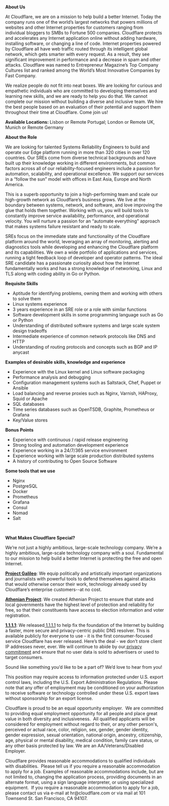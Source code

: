 <div class="content-intro">
	<div><strong>About Us</strong></div>
	<div>
		<p>At Cloudflare, we are on a mission to help build a better Internet. Today the company runs one of the world’s largest networks that powers millions of websites and other Internet properties for customers ranging from individual bloggers to SMBs to Fortune 500 companies. Cloudflare protects and accelerates any Internet application online without adding hardware, installing software, or changing a line of code. Internet properties powered by Cloudflare all have web traffic routed through its intelligent global network, which gets smarter with every request. As a result, they see significant improvement in performance and a decrease in spam and other attacks. Cloudflare was named to Entrepreneur Magazine’s Top Company Cultures list and ranked among the World’s Most Innovative Companies by Fast Company.&nbsp;</p>
		<p><span style="font-weight: 400;">We realize people do not fit into neat boxes. We are looking for curious and empathetic individuals who are committed to developing themselves and learning new skills, and we are ready to help you do that. We cannot complete our mission without building a diverse and inclusive team. We hire the best people based on an evaluation of their potential and support them throughout their time at Cloudflare. Come join us!&nbsp;</span></p>
	</div>
</div>
<p><strong>Available Locations: </strong>Lisbon or Remote Portugal; London or Remote UK, Munich or Remote Germany</p>
<p><strong>About the Role</strong></p>
<p>We are looking for talented Systems Reliability Engineers to build and operate our Edge platform running in more than 320 cities in over 120 countries. Our SREs come from diverse technical backgrounds and have built up their knowledge working in different environments, but common factors across all of our reliability-focused engineers include a passion for automation, scalability, and operational excellence. We support our services in a “follow the sun” model with offices in East Asia, Europe and North America.</p>
<p>This is a superb opportunity to join a high-performing team and scale our high-growth network as Cloudflare’s business grows. We live at the boundary between systems, network, and software, and love improving the glue that holds them together. Working with us, you will build tools to constantly improve service availability, performance, and operational velocity. You will nurture a passion for an “automate everything” approach that makes systems failure resistant and ready to scale.</p>
<p>SREs focus on the immediate state and functionality of the Cloudflare platform around the world, leveraging an array of monitoring, alerting and diagnostics tools while developing and enhancing the Cloudflare platform and its capabilities. We own a wide portfolio of applications and services, running a tight feedback loop of developer and operator patterns. The ideal SRE candidate has a passionate curiosity about how the Internet fundamentally works and has a strong knowledge of networking, Linux and TLS along with coding ability in Go or Python.</p>
<p><strong>Requisite Skills</strong></p>
<ul>
	<li>Aptitude for identifying problems, owning them and working with others to solve them</li>
	<li>Linux systems experience</li>
	<li>3 years experience in an SRE role or a role with similar functions</li>
	<li>Software development skills in some programming language such as Go or Python</li>
	<li>Understanding of distributed software systems and large scale system design tradeoffs</li>
	<li>Intermediate experience of common network protocols like DNS and HTTP</li>
	<li>Understanding of routing protocols and concepts such as BGP and IP anycast&nbsp;</li>
</ul>
<p><strong>Examples of desirable skills, knowledge and experience</strong></p>
<ul>
	<li>Experience with the Linux kernel and Linux software packaging</li>
	<li>Performance analysis and debugging</li>
	<li>Configuration management systems such as Saltstack, Chef, Puppet or Ansible</li>
	<li>Load balancing and reverse proxies such as Nginx, Varnish, HAProxy, Squid or Apache</li>
	<li>SQL databases</li>
	<li>Time series databases such as OpenTSDB, Graphite, Prometheus or Grafana</li>
	<li>Key/Value stores</li>
</ul>
<p><strong>Bonus Points</strong></p>
<ul>
	<li>Experience with continuous / rapid release engineering</li>
	<li>Strong tooling and automation development experience</li>
	<li>Experience working in a 24/7/365 service environment</li>
	<li>Experience working with large scale production distributed systems</li>
	<li>A history of contributing to Open Source Software</li>
</ul>
<p><strong>Some tools that we use</strong></p>
<ul>
	<li>Nginx</li>
	<li>PostgreSQL</li>
	<li>Docker</li>
	<li>Prometheus</li>
	<li>Grafana</li>
	<li>Consul</li>
	<li>Nomad</li>
	<li>Salt</li>
</ul>
<p>&nbsp;</p>
<div class="content-conclusion">
	<p><strong>What Makes Cloudflare Special?</strong></p>
	<p><span style="font-weight: 400;">We’re not just a highly ambitious, large-scale technology company. We’re a highly ambitious, large-scale technology company with a soul. Fundamental to our mission to help build a better Internet is protecting the free and open Internet.</span></p>
	<p><a href="https://blog.cloudflare.com/protecting-free-expression-online/"><strong>Project Galileo</strong></a><span style="font-weight: 400;">: We equip politically and artistically important organizations and journalists with powerful tools to defend themselves against attacks that would otherwise censor their work, technology already used by Cloudflare’s enterprise customers--at no cost.</span></p>
	<p><strong><a href="https://www.cloudflare.com/athenian/">Athenian Project</a></strong><span style="font-weight: 400;">: We created Athenian Project to ensure that state and local governments have the highest level of protection and reliability for free, so that their constituents have access to election information and voter registration.</span></p>
	<p><a href="https://1.1.1.1/"><strong>1.1.1.1</strong></a><span style="font-weight: 400;">: We released</span><a href="https://1.1.1.1/"> <span style="font-weight: 400;">1.1.1.1</span></a><span style="font-weight: 400;"> to help fix the foundation of the Internet by building a faster, more secure and privacy-centric public DNS resolver. This is available publicly for everyone to use - it is the first consumer-focused service Cloudflare has ever released. Here’s the deal - we don’t store client IP addresses never, ever. We will continue to abide by our</span><a href="https://developers.cloudflare.com/1.1.1.1/privacy/public-dns-resolver"> privacy commitment</a><span style="font-weight: 400;"> and ensure that no user data is sold to advertisers or used to target consumers.</span></p>
	<p><span style="font-weight: 400;">Sound like something you’d like to be a part of? We’d love to hear from you!</span></p>
	<p><span style="font-weight: 400;">This position may require access to information protected under U.S. export control laws, including the U.S. Export Administration Regulations. Please note that any offer of employment may be conditioned on your authorization to receive software or technology controlled under these U.S. export laws without sponsorship for an export license.</span></p>
	<p><span style="font-weight: 400;">Cloudflare is proud to be an equal opportunity employer. &nbsp;We are committed to providing equal employment opportunity for all people and place great value in both diversity and inclusiveness. &nbsp;All qualified applicants will be considered for employment without regard to their, or any other person's, perceived or actual</span> <span style="font-weight: 400;">race, color, religion, sex, gender, gender identity, gender expression, sexual orientation, national origin, ancestry, citizenship, age, physical or mental disability, medical condition, family care status, or any other basis protected by law. </span><span style="font-weight: 400;">We are an AA/Veterans/Disabled Employer.</span></p>
	<p><span style="font-weight: 400;">Cloudflare provides reasonable accommodations to qualified individuals with disabilities. &nbsp;Please tell us if you require a reasonable accommodation to apply for a job. Examples of reasonable accommodations include, but are not limited to, changing the application process, providing documents in an alternate format, using a sign language interpreter, or using specialized equipment. &nbsp;If you require a reasonable accommodation to apply for a job, please contact us via e-mail at </span><span style="font-weight: 400;">hr@cloudflare.com</span><span style="font-weight: 400;"> or via mail at 101 Townsend St. San Francisco, CA 94107.</span></p>
</div>